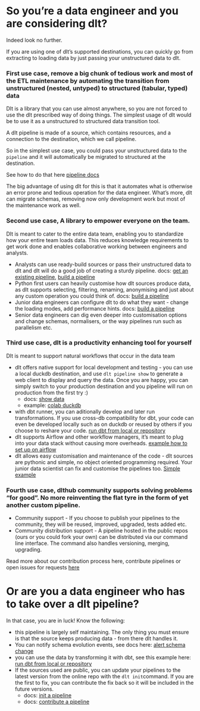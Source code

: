 # So you’re a data engineer and you are considering dlt?

Indeed look no further.

If you are using one of dlt’s supported destinations, you can quickly go from extracting to loading data by just passing your unstructured data to dlt.

### First use case, remove a big chunk of tedious work and most of the ETL maintenance by automating the transition from unstructured (nested, untyped) to structured (tabular, typed) data

Dlt is a library that you can use almost anywhere, so you are not forced to use the dlt prescribed way of doing things. The simplest usage of dlt would be to use it as a unstructured to structured data transition tool.

A dlt pipeline is made of a source, which contains resources, and a connection to the destination, which we call pipeline.

So in the simplest use case, you could pass your unstructured data to the `pipeline` and it will automatically be migrated to structured at the destination.

See how to do that here [pipeline docs](../general-usage/pipeline)

The big advantage of using dlt for this is that it automates what is otherwise an error prone and tedious operation for the data engineer. What’s more, dlt can migrate schemas, removing now only development work but most of the maintenance work as well.

### Second use case, A library to empower everyone on the team.

Dlt is meant to cater to the entire data team, enabling you to standardize how your entire team loads data. This reduces knowledge requirements to get work done and enables collaborative working between engineers and analysts.

- Analysts can use ready-build sources or pass their unstructured data to dlt and dlt will do a good job of creating a sturdy pipeline.  docs: [get an existing pipeline](../walkthroughs/add-a-pipeline), [build a pipeline](../walkthroughs/create-a-pipeline)
- Python first users can heavily customise how dlt sources produce data, as dlt supports selecting, filtering, renaming, anonymising and just about any custom operation you could think of. docs: [build a pipeline](../customizations/customizing-pipelines/renaming_columns)
- Junior data engineers can configure dlt to do what they want - change the loading modes, add performance hints. docs:  [build a pipeline](../walkthroughs/adjust-a-schema)
- Senior data engineers can dig even deeper into customisation options and change schemas, normalisers, or the way pipelines run such as parallelism etc.

### Third use case, dlt is a productivity enhancing tool for yourself

Dlt is meant to support natural workflows that occur in the data team

- dlt offers native support for local development and testing - you can use a local duckdb destination, and use `dlt pipeline show` to generate a web client to display and query the data. Once you are happy, you can simply switch to your production destination and you pipeline will run on production from the first try :)
  - docs:  [show data](../using-loaded-data/exploring-the-data)
  - example: [colab duckdb](https://colab.research.google.com/drive/1NfSB1DpwbbHX9_t5vlalBTf13utwpMGx?usp=sharing)
- with dbt runner, you can aditionally develop and later run transformations. If you use cross-db compatibility for dbt, your code can even be developed locally such as on duckdb or reused by others if you choose to reshare your code. [run dbt from local or repository](../using-loaded-data/transforming-the-data)
- dlt supports Airflow and other workflow managers, it’s meant to plug into your data stack without causing more overheads. [example how to set up on airflow](../running-in-production/orchestrators/airflow-gcp-cloud-composer)
- dlt allows easy customisation and maintenance of the code - dlt sources are pythonic and simple, no object oriented programming required. Your junior data scientist can fix and customise the pipelines too. [Simple example](https://github.com/dlt-hub/pipelines/blob/master/pipelines/strapi/strapi.py)

### Fourth use case, dlthub community supports solving problems “for good”. No more reinventing the flat tyre in the form of yet another custom pipeline.

- Community support - If you choose to publish your pipelines to the community, they will be reused, improved, upgraded, tests added etc.
- Community distribution support - A pipeline hosted in the public repos (ours or you could fork your own) can be distributed via our command line interface. The command also handles versioning, merging, upgrading.

Read more about our contribution process here, contribute pipelines or open issues for requests [here ](https://github.com/dlt-hub/pipelines)

# Or are you a data engineer who has to take over a dlt pipeline?

In that case, you are in luck! Know the following:

- this pipeline is largely self maintaining. The only thing you must ensure is that the source keeps producing data - from there dlt handles it.
- You can notify schema evolution events, see docs here: [alert schema change](../running-in-production/running#inspect-save-and-alert-on-schema-changes)
- you can use the data by transforming it with dbt, see this example here: [run dbt from local or repository](../using-loaded-data/transforming-the-data)
- If the sources used are public, you can update your pipelines to the latest version from the online repo with the `dlt init`command. If you are the first to fix, you can contribute the fix back so it will be included in the future versions.
  - docs: [init a pipeline](../reference/command-line-interface#dlt-init)
  - docs: [contribute a pipeline](https://github.com/dlt-hub/pipelines)